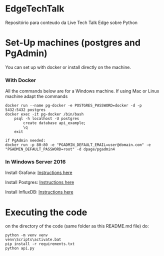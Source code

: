# EdgeTechTalk
Repositório para conteudo da Live Tech Talk Edge sobre Python


# Set-Up machines (postgres and PgAdmin)
You can set up with docker or install directly on the machine.

### With Docker
All the commands below are for a Windows machine. If using Mac or Linux machine adapt the commands

```
docker run --name pg-docker -e POSTGRES_PASSWORD=docker -d -p 5432:5432 postgres 
docker exec -it pg-docker /bin/bash 
    psql -h localhost -U postgres 
        create database api_example; 
        \q 
    exit

if PgAdmin needed: 
docker run -p 80:80 -e "PGADMIN_DEFAULT_EMAIL=user@domain.com" -e "PGADMIN_DEFAULT_PASSWORD=root" -d dpage/pgadmin4 

```

### In Windows Server 2016
Install Grafana: [Instructions here](https://grafana.com/docs/grafana/latest/installation/windows/)

Install Postgres: [Instructions here](https://www.postgresql.org/download/windows/)

Install InfluxDB: [Instructions here](https://portal.influxdata.com/downloads/)


# Executing the code
on the directory of the code (same folder as this README.md file) do:
```
python -m venv venv
venv\Scripts\activate.bat
pip install -r requirements.txt
python api.py
```

